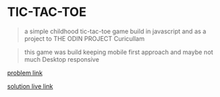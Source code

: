 # TIC-TAC-TOE

>a simple childhood tic-tac-toe game build in javascript and as a project to THE ODIN PROJECT Curicullam 

>this game was build keeping mobile first approach and maybe not much Desktop responsive

[problem link](https://www.theodinproject.com/lessons/node-path-javascript-tic-tac-toe)

[solution live link](https://github.com/kancherish/TIC-TAC-TOE)
